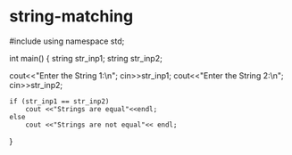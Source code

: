 # string-matching
#include<iostream>
using namespace std;
 
int main() {
   string str_inp1;
   string str_inp2;
    
   cout<<"Enter the String 1:\n";
   cin>>str_inp1;
   cout<<"Enter the String 2:\n";
   cin>>str_inp2;
    
 
    if (str_inp1 == str_inp2) 
        cout <<"Strings are equal"<<endl; 
    else
        cout <<"Strings are not equal"<< endl; 
     
         
}
